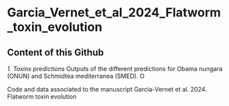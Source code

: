 # Garcia_Vernet_et_al_2024_Flatworm_toxin_evolution

## Content of this Github

*1. Toxins predictions* Outputs of the different predictions for Obama nungara (ONUN) and Schmidtea mediterranea (SMED). O

Code and data associated to the manuscript García-Vernet et al. 2024. Flatworm toxin evolution
